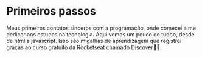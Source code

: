 # Primeiros passos
<p>
  Meus primeiros contatos sinceros com a programação, onde comecei a me dedicar aos estudos na tecnologia.
  Aqui vemos um pouco de tudoo, desde de html a javascript. Isso são migalhas de aprendizagem que registrei graças ao curso gratuito da Rocketseat chamado Discover🫶🏼. 
</p>
